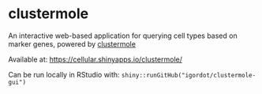 # clustermole

An interactive web-based application for querying cell types based on marker genes, powered by [clustermole](https://cran.r-project.org/package=clustermole)

Available at: https://cellular.shinyapps.io/clustermole/

Can be run locally in RStudio with: `shiny::runGitHub("igordot/clustermole-gui")`

